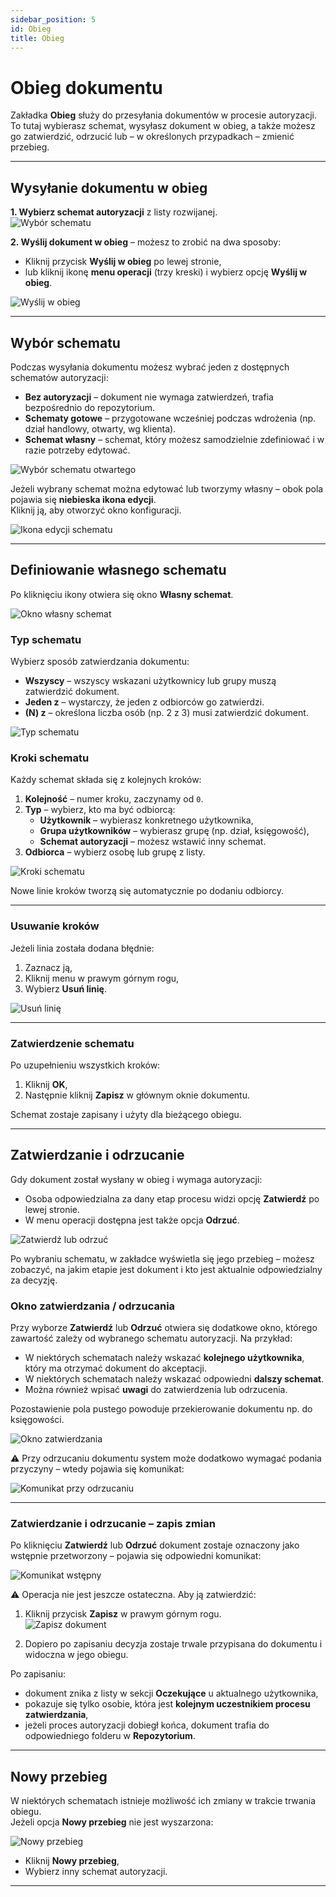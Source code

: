 ```yaml
---
sidebar_position: 5
id: Obieg
title: Obieg
---
```


# Obieg dokumentu  

Zakładka **Obieg** służy do przesyłania dokumentów w procesie autoryzacji.  
To tutaj wybierasz schemat, wysyłasz dokument w obieg, a także możesz go zatwierdzić, odrzucić lub – w określonych przypadkach – zmienić przebieg.  

---

## Wysyłanie dokumentu w obieg  

**1. Wybierz schemat autoryzacji** z listy rozwijanej.  
   ![Wybór schematu](/img/obieg1.png)  

**2. Wyślij dokument w obieg** – możesz to zrobić na dwa sposoby:  
   - Kliknij przycisk **Wyślij w obieg** po lewej stronie,  
   - lub kliknij ikonę **menu operacji** (trzy kreski) i wybierz opcję **Wyślij w obieg**.  

   ![Wyślij w obieg](/img/obieg.png)  

---

## Wybór schematu  

Podczas wysyłania dokumentu możesz wybrać jeden z dostępnych schematów autoryzacji:  

- **Bez autoryzacji** – dokument nie wymaga zatwierdzeń, trafia bezpośrednio do repozytorium.  
- **Schematy gotowe** – przygotowane wcześniej podczas wdrożenia (np. dział handlowy, otwarty, wg klienta).  
- **Schemat własny** – schemat, który możesz samodzielnie zdefiniować i w razie potrzeby edytować.  

![Wybór schematu otwartego](/img/przyklad13.png)

Jeżeli wybrany schemat można edytować lub tworzymy własny – obok pola pojawia się **niebieska ikona edycji**.  
Kliknij ją, aby otworzyć okno konfiguracji.  

![Ikona edycji schematu](/img/obieg8.png)  

---

## Definiowanie własnego schematu  

Po kliknięciu ikony otwiera się okno **Własny schemat**.  

![Okno własny schemat](/img/obieg9.png)  

### Typ schematu  

Wybierz sposób zatwierdzania dokumentu:  
- **Wszyscy** – wszyscy wskazani użytkownicy lub grupy muszą zatwierdzić dokument.  
- **Jeden z** – wystarczy, że jeden z odbiorców go zatwierdzi.  
- **(N) z** – określona liczba osób (np. 2 z 3) musi zatwierdzić dokument.  

![Typ schematu](/img/obieg10.png)  

### Kroki schematu  

Każdy schemat składa się z kolejnych kroków:  

1. **Kolejność** – numer kroku, zaczynamy od `0`.  
2. **Typ** – wybierz, kto ma być odbiorcą:  
   - **Użytkownik** – wybierasz konkretnego użytkownika,  
   - **Grupa użytkowników** – wybierasz grupę (np. dział, księgowość),  
   - **Schemat autoryzacji** – możesz wstawić inny schemat.  
3. **Odbiorca** – wybierz osobę lub grupę z listy.  

![Kroki schematu](/img/obieg11.png)  

Nowe linie kroków tworzą się automatycznie po dodaniu odbiorcy.  

---

### Usuwanie kroków  

Jeżeli linia została dodana błędnie:  
1. Zaznacz ją,  
2. Kliknij menu w prawym górnym rogu,  
3. Wybierz **Usuń linię**.  

![Usuń linię](/img/obieg12.png)  

---

### Zatwierdzenie schematu  

Po uzupełnieniu wszystkich kroków:  
1. Kliknij **OK**,  
2. Następnie kliknij **Zapisz** w głównym oknie dokumentu.  

Schemat zostaje zapisany i użyty dla bieżącego obiegu. 

---

## Zatwierdzanie i odrzucanie  

Gdy dokument został wysłany w obieg i wymaga autoryzacji:  
- Osoba odpowiedzialna za dany etap procesu widzi opcję **Zatwierdź** po lewej stronie.  
- W menu operacji dostępna jest także opcja **Odrzuć**.  

![Zatwierdź lub odrzuć](/img/obieg2.png)  

Po wybraniu schematu, w zakładce wyświetla się jego przebieg – możesz zobaczyć, na jakim etapie jest dokument i kto jest aktualnie odpowiedzialny za decyzję.  

### Okno zatwierdzania / odrzucania  

Przy wyborze **Zatwierdź** lub **Odrzuć** otwiera się dodatkowe okno, którego zawartość zależy od wybranego schematu autoryzacji. Na przykład:

- W niektórych schematach należy wskazać **kolejnego użytkownika**, który ma otrzymać dokument do akceptacji.
- W niektórych schematach należy wskazać odpowiedni **dalszy schemat**.
- Można również wpisać **uwagi** do zatwierdzenia lub odrzucenia.

Pozostawienie pola pustego powoduje przekierowanie dokumentu np. do księgowości.  

![Okno zatwierdzania](/img/obieg4.png)  

⚠️ Przy odrzucaniu dokumentu system może dodatkowo wymagać podania przyczyny – wtedy pojawia się komunikat:  

![Komunikat przy odrzucaniu](/img/obieg7.png)  



---

### Zatwierdzanie i odrzucanie – zapis zmian  

Po kliknięciu **Zatwierdź** lub **Odrzuć** dokument zostaje oznaczony jako wstępnie przetworzony – pojawia się odpowiedni komunikat:  

![Komunikat wstępny](/img/obieg5.png)  

⚠️ Operacja nie jest jeszcze ostateczna. Aby ją zatwierdzić:  

1. Kliknij przycisk **Zapisz** w prawym górnym rogu.  
   ![Zapisz dokument](/img/obieg6.png)  

2. Dopiero po zapisaniu decyzja zostaje trwale przypisana do dokumentu i widoczna w jego obiegu.

Po zapisaniu:  
- dokument znika z listy w sekcji **Oczekujące** u aktualnego użytkownika,  
- pokazuje się tylko osobie, która jest **kolejnym uczestnikiem procesu zatwierdzania**,  
- jeżeli proces autoryzacji dobiegł końca, dokument trafia do odpowiedniego folderu w **Repozytorium**.  

---

## Nowy przebieg  

W niektórych schematach istnieje możliwość ich zmiany w trakcie trwania obiegu.  
Jeżeli opcja **Nowy przebieg** nie jest wyszarzona:  

![Nowy przebieg](/img/obieg3.png) 

- Kliknij **Nowy przebieg**,  
- Wybierz inny schemat autoryzacji.

---

